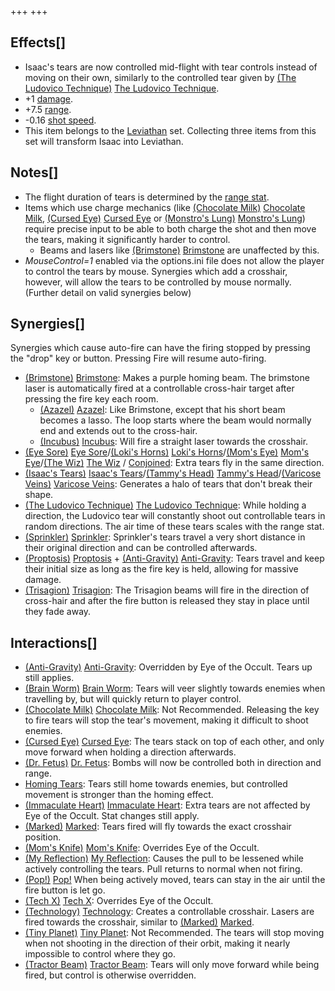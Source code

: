 +++
+++

Effects[]
---------


* Isaac's tears are now controlled mid-flight with tear controls instead of moving on their own, similarly to the controlled tear given by [(The Ludovico Technique)](/wiki/The_Ludovico_Technique "The Ludovico Technique") [The Ludovico Technique](/wiki/The_Ludovico_Technique "The Ludovico Technique").
* +1 [damage](/wiki/Damage "Damage").
* +7.5 [range](/wiki/Range "Range").
* -0.16 [shot speed](/wiki/Shot_speed "Shot speed").
* This item belongs to the [Leviathan](/wiki/Leviathan "Leviathan") set. Collecting three items from this set will transform Isaac into Leviathan.


Notes[]
-------


* The flight duration of tears is determined by the [range stat](/wiki/Range "Range").
* Items which use charge mechanics (like [(Chocolate Milk)](/wiki/Chocolate_Milk "Chocolate Milk") [Chocolate Milk](/wiki/Chocolate_Milk "Chocolate Milk"), [(Cursed Eye)](/wiki/Cursed_Eye "Cursed Eye") [Cursed Eye](/wiki/Cursed_Eye "Cursed Eye") or [(Monstro's Lung)](/wiki/Monstro%27s_Lung "Monstro's Lung") [Monstro's Lung](/wiki/Monstro%27s_Lung "Monstro's Lung")) require precise input to be able to both charge the shot and then move the tears, making it significantly harder to control.
	+ Beams and lasers like [(Brimstone)](/wiki/Brimstone "Brimstone") [Brimstone](/wiki/Brimstone "Brimstone") are unaffected by this.
* *MouseControl=1* enabled via the options.ini file does not allow the player to control the tears by mouse. Synergies which add a crosshair, however, will allow the tears to be controlled by mouse normally. (Further detail on valid synergies below)


Synergies[]
-----------


Synergies which cause auto-fire can have the firing stopped by pressing the "drop" key or button. Pressing Fire will resume auto-firing.



* [(Brimstone)](/wiki/Brimstone "Brimstone") [Brimstone](/wiki/Brimstone "Brimstone"): Makes a purple homing beam. The brimstone laser is automatically fired at a controllable cross-hair target after pressing the fire key each room.
	+ [(Azazel)](/wiki/Azazel "Azazel") [Azazel](/wiki/Azazel "Azazel"): Like Brimstone, except that his short beam becomes a lasso. The loop starts where the beam would normally end and extends out to the cross-hair.
	+ [(Incubus)](/wiki/Incubus "Incubus") [Incubus](/wiki/Incubus "Incubus"): Will fire a straight laser towards the crosshair.
* [(Eye Sore)](/wiki/Eye_Sore "Eye Sore") [Eye Sore](/wiki/Eye_Sore "Eye Sore")/[(Loki's Horns)](/wiki/Loki%27s_Horns "Loki's Horns") [Loki's Horns](/wiki/Loki%27s_Horns "Loki's Horns")/[(Mom's Eye)](/wiki/Mom%27s_Eye "Mom's Eye") [Mom's Eye](/wiki/Mom%27s_Eye "Mom's Eye")/[(The Wiz)](/wiki/The_Wiz "The Wiz") [The Wiz](/wiki/The_Wiz "The Wiz") / [Conjoined](/wiki/Conjoined "Conjoined"): Extra tears fly in the same direction.
* [(Isaac's Tears)](/wiki/Isaac%27s_Tears "Isaac's Tears") [Isaac's Tears](/wiki/Isaac%27s_Tears "Isaac's Tears")/[(Tammy's Head)](/wiki/Tammy%27s_Head "Tammy's Head") [Tammy's Head](/wiki/Tammy%27s_Head "Tammy's Head")/[(Varicose Veins)](/wiki/Varicose_Veins "Varicose Veins") [Varicose Veins](/wiki/Varicose_Veins "Varicose Veins"): Generates a halo of tears that don't break their shape.
* [(The Ludovico Technique)](/wiki/The_Ludovico_Technique "The Ludovico Technique") [The Ludovico Technique](/wiki/The_Ludovico_Technique "The Ludovico Technique"): While holding a direction, the Ludovico tear will constantly shoot out controllable tears in random directions. The air time of these tears scales with the range stat.
* [(Sprinkler)](/wiki/Sprinkler "Sprinkler") [Sprinkler](/wiki/Sprinkler "Sprinkler"): Sprinkler's tears travel a very short distance in their original direction and can be controlled afterwards.
* [(Proptosis)](/wiki/Proptosis "Proptosis") [Proptosis](/wiki/Proptosis "Proptosis") + [(Anti-Gravity)](/wiki/Anti-Gravity "Anti-Gravity") [Anti-Gravity](/wiki/Anti-Gravity "Anti-Gravity"): Tears travel and keep their initial size as long as the fire key is held, allowing for massive damage.
* [(Trisagion)](/wiki/Trisagion "Trisagion") [Trisagion](/wiki/Trisagion "Trisagion"): The Trisagion beams will fire in the direction of cross-hair and after the fire button is released they stay in place until they fade away.


Interactions[]
--------------


* [(Anti-Gravity)](/wiki/Anti-Gravity "Anti-Gravity") [Anti-Gravity](/wiki/Anti-Gravity "Anti-Gravity"): Overridden by Eye of the Occult. Tears up still applies.
* [(Brain Worm)](/wiki/Brain_Worm "Brain Worm") [Brain Worm](/wiki/Brain_Worm "Brain Worm"): Tears will veer slightly towards enemies when travelling by, but will quickly return to player control.
* [(Chocolate Milk)](/wiki/Chocolate_Milk "Chocolate Milk") [Chocolate Milk](/wiki/Chocolate_Milk "Chocolate Milk"): Not Recommended. Releasing the key to fire tears will stop the tear's movement, making it difficult to shoot enemies.
* [(Cursed Eye)](/wiki/Cursed_Eye "Cursed Eye") [Cursed Eye](/wiki/Cursed_Eye "Cursed Eye"): The tears stack on top of each other, and only move forward when holding a direction afterwards.
* [(Dr. Fetus)](/wiki/Dr._Fetus "Dr. Fetus") [Dr. Fetus](/wiki/Dr._Fetus "Dr. Fetus"): Bombs will now be controlled both in direction and range.
* [Homing Tears](/wiki/Tear_Effects#Homing "Tear Effects"): Tears still home towards enemies, but controlled movement is stronger than the homing effect.
* [(Immaculate Heart)](/wiki/Immaculate_Heart "Immaculate Heart") [Immaculate Heart](/wiki/Immaculate_Heart "Immaculate Heart"): Extra tears are not affected by Eye of the Occult. Stat changes still apply.
* [(Marked)](/wiki/Marked "Marked") [Marked](/wiki/Marked "Marked"): Tears fired will fly towards the exact crosshair position.
* [(Mom's Knife)](/wiki/Mom%27s_Knife "Mom's Knife") [Mom's Knife](/wiki/Mom%27s_Knife "Mom's Knife"): Overrides Eye of the Occult.
* [(My Reflection)](/wiki/My_Reflection "My Reflection") [My Reflection](/wiki/My_Reflection "My Reflection"): Causes the pull to be lessened while actively controlling the tears. Pull returns to normal when not firing.
* [(Pop!)](/wiki/Pop! "Pop!") [Pop!](/wiki/Pop! "Pop!") When being actively moved, tears can stay in the air until the fire button is let go.
* [(Tech X)](/wiki/Tech_X "Tech X") [Tech X](/wiki/Tech_X "Tech X"): Overrides Eye of the Occult.
* [(Technology)](/wiki/Technology "Technology") [Technology](/wiki/Technology "Technology"): Creates a controllable crosshair. Lasers are fired towards the crosshair, similar to [(Marked)](/wiki/Marked "Marked") [Marked](/wiki/Marked "Marked").
* [(Tiny Planet)](/wiki/Tiny_Planet "Tiny Planet") [Tiny Planet](/wiki/Tiny_Planet "Tiny Planet"): Not Recommended. The tears will stop moving when not shooting in the direction of their orbit, making it nearly impossible to control where they go.
* [(Tractor Beam)](/wiki/Tractor_Beam "Tractor Beam") [Tractor Beam](/wiki/Tractor_Beam "Tractor Beam"): Tears will only move forward while being fired, but control is otherwise overridden.


